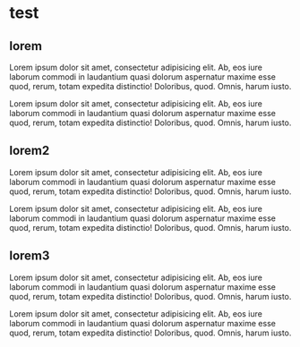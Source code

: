 # test

## lorem
Lorem ipsum dolor sit amet, consectetur adipisicing elit. Ab, eos iure laborum commodi in laudantium quasi dolorum aspernatur maxime esse quod, rerum, totam expedita distinctio! Doloribus, quod. Omnis, harum iusto.

Lorem ipsum dolor sit amet, consectetur adipisicing elit. Ab, eos iure laborum commodi in laudantium quasi dolorum aspernatur maxime esse quod, rerum, totam expedita distinctio! Doloribus, quod. Omnis, harum iusto.

## lorem2
Lorem ipsum dolor sit amet, consectetur adipisicing elit. Ab, eos iure laborum commodi in laudantium quasi dolorum aspernatur maxime esse quod, rerum, totam expedita distinctio! Doloribus, quod. Omnis, harum iusto.

Lorem ipsum dolor sit amet, consectetur adipisicing elit. Ab, eos iure laborum commodi in laudantium quasi dolorum aspernatur maxime esse quod, rerum, totam expedita distinctio! Doloribus, quod. Omnis, harum iusto.

## lorem3
Lorem ipsum dolor sit amet, consectetur adipisicing elit. Ab, eos iure laborum commodi in laudantium quasi dolorum aspernatur maxime esse quod, rerum, totam expedita distinctio! Doloribus, quod. Omnis, harum iusto.

Lorem ipsum dolor sit amet, consectetur adipisicing elit. Ab, eos iure laborum commodi in laudantium quasi dolorum aspernatur maxime esse quod, rerum, totam expedita distinctio! Doloribus, quod. Omnis, harum iusto.